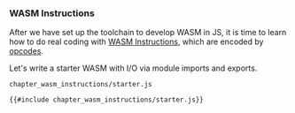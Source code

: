 ### WASM Instructions

After we have set up the toolchain to develop WASM in JS, it is time to learn how to do real coding with [WASM Instructions](https://webassembly.github.io/spec/core/syntax/instructions.html), which are encoded by [opcodes](https://webassembly.github.io/spec/core/binary/instructions.html).

Let's write a starter WASM with I/O via module imports and exports.

`chapter_wasm_instructions/starter.js`
```
{{#include chapter_wasm_instructions/starter.js}}
```

<canvas id="starter_canvas"></pre>
<pre id="starter_hex"></pre>

<script src="chapter_wasm_instructions/starter.js"></script>
